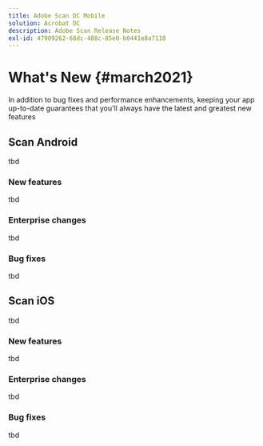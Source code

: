 ```yaml
---
title: Adobe Scan DC Mobile
solution: Acrobat DC
description: Adobe Scan Release Notes
exl-id: 47909262-68dc-488c-85e0-b0441e8a7118
---
```

# What's New {#march2021}

In addition to bug fixes and performance enhancements, keeping your app up-to-date guarantees that you'll always have the latest and greatest new features

## Scan Android

tbd

### New features

tbd

### Enterprise changes

tbd

### Bug fixes

tbd


## Scan iOS

tbd

### New features

tbd

### Enterprise changes

tbd

### Bug fixes

tbd

